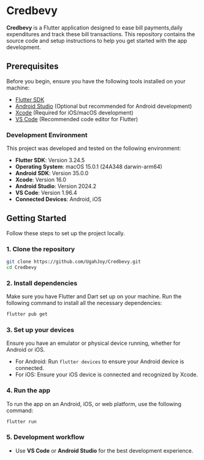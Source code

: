 # Credbevy

**Credbevy** is a Flutter application designed to ease bill payments,daily expenditures and track these bill transactions. This repository contains the source code and setup instructions to help you get started with the app development.

## Prerequisites

Before you begin, ensure you have the following tools installed on your machine:

- [Flutter SDK](https://flutter.dev/docs/get-started/install)
- [Android Studio](https://developer.android.com/studio) (Optional but recommended for Android development)
- [Xcode](https://developer.apple.com/xcode/) (Required for iOS/macOS development)
- [VS Code](https://code.visualstudio.com/) (Recommended code editor for Flutter)

### Development Environment

This project was developed and tested on the following environment:

- **Flutter SDK**: Version 3.24.5
- **Operating System**: macOS 15.0.1 (24A348 darwin-arm64)
- **Android SDK**: Version 35.0.0
- **Xcode**: Version 16.0
- **Android Studio**: Version 2024.2
- **VS Code**: Version 1.96.4
- **Connected Devices**: Android, iOS

## Getting Started

Follow these steps to set up the project locally.

### 1. Clone the repository

```bash
git clone https://github.com/UgahJoy/Credbevy.git
cd Credbevy
```

### 2. Install dependencies

Make sure you have Flutter and Dart set up on your machine. Run the following command to install all the necessary dependencies:

```bash
flutter pub get
```

### 3. Set up your devices

Ensure you have an emulator or physical device running, whether for Android or iOS.

- For Android: Run `flutter devices` to ensure your Android device is connected.
- For iOS: Ensure your iOS device is connected and recognized by Xcode.

### 4. Run the app

To run the app on an Android, iOS, or web platform, use the following command:

```bash
flutter run
```

### 5. Development workflow

- Use **VS Code** or **Android Studio** for the best development experience.